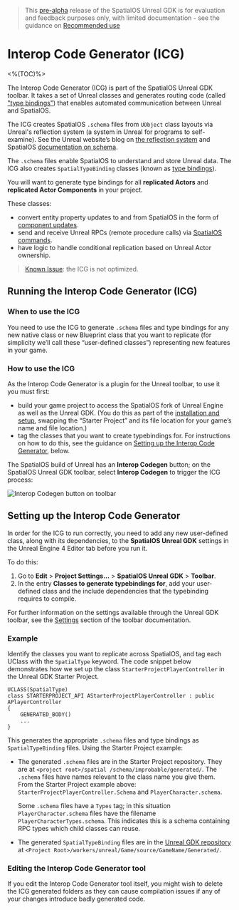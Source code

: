 > This [pre-alpha](https://docs.improbable.io/reference/13.1/shared/release-policy#maturity-stages) release of the SpatialOS Unreal GDK is for evaluation and feedback purposes only, with limited documentation - see the guidance on [Recommended use]({{urlRoot}}/index#recommended-use)

# Interop Code Generator (ICG)

<%(TOC)%>

The Interop Code Generator (ICG) is part of the SpatialOS Unreal GDK toolbar. It takes a set of Unreal classes and generates routing code (called ["type bindings"]({{urlRoot}}/content/glossary#type-bindings)) that enables automated communication between Unreal and SpatialOS.

The ICG creates SpatialOS `.schema` files from `UObject` class layouts via Unreal's reflection system (a system in Unreal for programs to self-examine). See the Unreal website’s blog on [the reflection system](https://www.unrealengine.com/en-US/blog/unreal-property-system-reflection) and SpatialOS [documentation on schema](https://docs.improbable.io/reference/13.1/shared/schema/introduction).

The `.schema` files enable SpatialOS to understand and store Unreal data. The ICG also creates `SpatialTypeBinding` classes (known as [type bindings]({{urlRoot}}/content/glossary#type-bindings)).

You will want to generate type bindings for all **replicated Actors** and **replicated Actor Components** in your project.

These classes:

* convert entity property updates to and from SpatialOS in the form of [component updates](https://docs.improbable.io/reference/13.1/csharpsdk/using/sending-data#sending-and-receiving-component-updates).
* send and receive Unreal RPCs (remote procedure calls) via [SpatialOS commands](https://docs.improbable.io/reference/13.1/shared/design/commands).
* have logic to handle conditional replication based on Unreal Actor ownership.

> [Known Issue]({{urlRoot}}/known-issues.md): the ICG is not optimized.

## Running the Interop Code Generator (ICG)

### When to use the ICG
You need to use the ICG to generate `.schema` files and type bindings for any new native class or new Blueprint class that you want to replicate (for simplicity we’ll call these “user-defined classes”) representing new features in your game.

### How to use the ICG
As the Interop Code Generator is a plugin for the Unreal toolbar, to use it you must first:

*  build your game project to access the SpatialOS fork of Unreal Engine as well as the Unreal GDK. (You do this as part of the [installation and setup]({{urlRoot}}/setup-and-installing), swapping the “Starter Project” and its file location for your game’s name and file location.)
* tag the classes that you want to create typebindings for. For instructions on how to do this, see the guidance on [Setting up the Interop Code Generator](#setting-up-the-interop-code-generator), below.

The SpatialOS build of Unreal has an **Interop Codegen** button; on the SpatialOS Unreal GDK toolbar, select **Interop Codegen** to trigger the ICG process:

![Interop Codegen button on toolbar]({{assetRoot}}assets/screen-grabs/codegen.png)

## Setting up the Interop Code Generator

In order for the ICG to run correctly, you need to add any new user-defined class, along with its dependencies, to the **SpatialOS Unreal GDK** settings in the Unreal Engine 4 Editor tab before you run it.

To do this:

1. Go to **Edit** > **Project Settings...** > **SpatialOS Unreal GDK** > **Toolbar**.
1. In the entry **Classes to generate typebindings for**, add your user-defined class and the include dependencies that the typebinding requires to compile.

For further information on the settings available through the Unreal GDK toolbar, see the [Settings]({{urlRoot}}/content/toolbar#settings) section of the toolbar documentation.

### Example

Identify the classes you want to replicate across SpatialOS, and tag each UClass with the `SpatialType` keyword. The code snippet below demonstrates how we set up the class `StarterProjectPlayerController` in the Unreal GDK Starter Project. 
```
UCLASS(SpatialType)
class STARTERPROJECT_API AStarterProjectPlayerController : public APlayerController
{
    GENERATED_BODY()
    ...
}
```

This generates the appropriate `.schema` files and type bindings as `SpatialTypeBinding` files. Using the Starter Project example:

* The generated `.schema` files are in the Starter Project repository. They are at `<project root>/spatial /schema/improbable/generated/`.
The `.schema` files have names relevant to the class name you give them. From the Starter Project example above: `StarterProjectPlayerController.Schema` and `PlayerCharacter.schema`.

    Some `.schema` files have a `Types` tag;  in this situation `PlayerCharacter.schema` files have the filename `PlayerCharacterTypes.schema`.  This indicates this is a schema containing RPC types which child classes can reuse.

* The generated `SpatialTypeBinding` files are in the [Unreal GDK repository](https://github.com/spatialos/UnrealGDK) at `<Project Root>/workers/unreal/Game/source/GameName/Generated/`.

### Editing the Interop Code Generator tool
If you edit the Interop Code Generator tool itself, you might wish to delete the ICG generated folders as they can cause compilation issues if any of your changes introduce badly generated code.

[//]: # (Editorial review status: Full review 2018-07-13)
[//]: # (Issues to deal with, but not limited to:)
[//]: # (1. Update note about current lack of optimisation - JIRA: UNR-412)
[//]: # (2. Add screenshot of toolbar)
